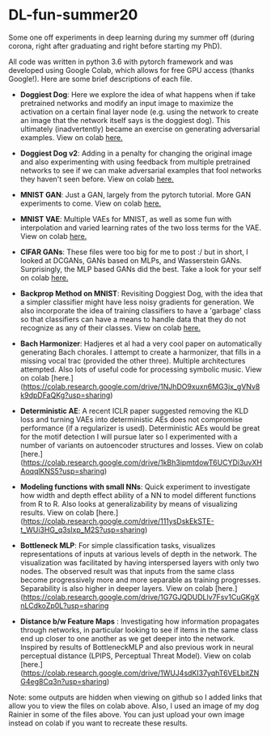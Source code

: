 # DL-fun-summer20
Some one off experiments in deep learning during my summer off (during corona, right after graduating and right before starting my PhD). 

All code was written in python 3.6 with pytorch framework and was developed using Google Colab, which allows for free GPU access (thanks Google!). Here are some brief descriptions of each file. 

* **Doggiest Dog**: Here we explore the idea of what happens when if take pretrained networks and modify an input image to maximize the activation on a certain final layer node (e.g. using the network to create an image that the network itself says is the doggiest dog). This ultimately (inadvertently) became an exercise on generating adversarial examples. View on colab [here.](https://colab.research.google.com/drive/12zs9AXlAOVPCvNCrVV3gVPBAzeNe6VmY?usp=sharing)

* **Doggiest Dog v2**: Adding in a penalty for changing the original image and also experimenting with using feedback from multiple pretrained networks to see if we can make adversarial examples that fool networks they haven't seen before. View on colab [here.](https://colab.research.google.com/drive/12FhCAa5T78EqRGimXxL-6HVo7jgcN5rM?usp=sharing)

* **MNIST GAN**: Just a GAN, largely from the pytorch tutorial. More GAN experiments to come. View on colab [here.](https://colab.research.google.com/drive/1Z3PlGUPkxLVRPeg5Ag8iO_mb-w8GF1_z?usp=sharing)

* **MNIST VAE**: Multiple VAEs for MNIST, as well as some fun with interpolation and varied learning rates of the two loss terms for the VAE. View on colab [here.](https://colab.research.google.com/drive/1KEZB6vre4w-L3gjBDnIT3SVhBHldIOrg?usp=sharing)

* **CIFAR GANs**: These files were too big for me to post :/ but in short, I looked at DCGANs, GANs based on MLPs, and Wasserstein GANs. Surprisingly, the MLP based GANs did the best. Take a look for your self on colab [here.](https://colab.research.google.com/drive/1Zle4KCFe5vtpetyp0W3MzzwG7PUTXujL?usp=sharing)

* **Backprop Method on MNIST**: Revisiting Doggiest Dog, with the idea that a simpler classifier might have less noisy gradients for generation. We also incorporate the idea of training classifiers to have a 'garbage' class so that classifiers can have a means to handle data that they do not recognize as any of their classes. View on colab [here.](https://colab.research.google.com/drive/1Lag0TbeW6ZzRpuwXlh28SuCKDbe1haIP?usp=sharing)

* **Bach Harmonizer**: Hadjeres et al had a very cool paper on automatically generating Bach chorales. I attempt to create a harmonizer, that fills in a missing vocal trac (provided the other three). Multiple architectures attempted. Also lots of useful code for processing symbolic music. View on colab [here.] (https://colab.research.google.com/drive/1NJhDO9xuxn6MG3jx_gVNv8k9dpDFaQKg?usp=sharing)

* **Deterministic AE**: A recent ICLR paper suggested removing the KLD loss and turning VAEs into deterministic AEs does not compromise performance (if a regularizer is used). Deterministic AEs would be great for the motif detection I will pursue later so I experimented with a number of variants on autoencoder structures and losses. View on colab [here.] (https://colab.research.google.com/drive/1kBh3ipmtdowT6UCYDi3uvXHAoqqlKNS5?usp=sharing)

* **Modeling functions with small NNs**: Quick experiment to investigate how width and depth effect ability of a NN to model different functions from R to R. Also looks at generalizability by means of visualizing results. View on colab [here.] (https://colab.research.google.com/drive/111ysDskEkSTE-t_WUi3HG_q3sIxp_M2S?usp=sharing)

* **Bottleneck MLP**: For simple classification tasks, visualizes representations of inputs at various levels of depth in the network. The visualization was facilitated by having interspersed layers with only two nodes. The observed result was that inputs from the same class become progressively more and more separable as training progresses. Separability is also higher in deeper layers. View on colab [here.] (https://colab.research.google.com/drive/1G7GJQDUDLlv7Fsv1CuGKgXnLCdkoZp0L?usp=sharing

* **Distance b/w Feature Maps** : Investigating how information propagates through networks, in particular looking to see if items in the same class end up closer to one another as we get deeper into the network. Inspired by results of BottleneckMLP and also previous work in neural perceptual distance (LPIPS, Perceptual Threat Model). View on colab [here.] (https://colab.research.google.com/drive/1WUJ4sdKI37yqhT6VELbitZNG4eg8Cq3n?usp=sharing)



Note: some outputs are hidden when viewing on github so I added links that allow you to view the files on colab above. Also, I used an image of my dog Rainier in some of the files above. You can just upload your own image instead on colab if you want to recreate these results.

